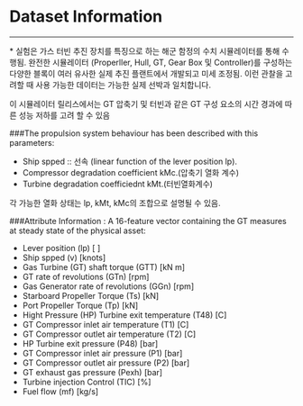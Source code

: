 # Dataset Information
<hr>
* 실험은 가스 터빈 추진 장치를 특징으로 하는 해군 함정의 수치 시뮬레이터를 통해 수행됨. 
완전한 시뮬레이터 (Properller, Hull, GT, Gear Box 및 Controller)를 구성하는 다양한 블록이 여러 유사한 실제 추진 플랜트에서 개발되고 미세 조정됨.
이런 관찰을 고려할 때 사용 가능한 데이터는 가능한 실제 선박과 일치합니다.


이 시뮬레이터 릴리스에서는 GT 압축기 및 터빈과 같은 GT 구성 요소의 시간 경과에 따른 성능 저하를 고려 할 수 있음

###The propulsion system behaviour has been described with this parameters:
* Ship spped :: 선속 (linear function of the lever position lp).
* Compressor degradation coefficient kMc.(압축기 열화 계수)
* Turbine degradation coefficiednt kMt.(터빈열화계수)

각 가능한 열화 상태는 lp, kMt, kMc의 조합으로 설명될 수 있음.


###Attribute Information :
A 16-feature vector containing the GT measures at steady state of the physical asset:
* Lever position (lp) [ ] 
* Ship spped (v) [knots] 
* Gas Turbine (GT) shaft torque (GTT) [kN m] 
* GT rate of revolutions (GTn) [rpm]
* Gas Generator rate of revolutions (GGn) [rpm]
* Starboard Propeller Torque (Ts) [kN]
* Port Propeller Torque (Tp) [kN]
* Hight Pressure (HP) Turbine exit temperature (T48) [C]
* GT Compressor inlet air temperature (T1) [C]
* GT Compressor outlet air temperature (T2) [C]
* HP Turbine exit pressure (P48) [bar]
* GT Compressor inlet air pressure (P1) [bar]
* GT Compressor outlet air pressure (P2) [bar]
* GT exhaust gas pressure (Pexh) [bar]
* Turbine injection Control (TIC) [%]
* Fuel flow (mf) [kg/s]

